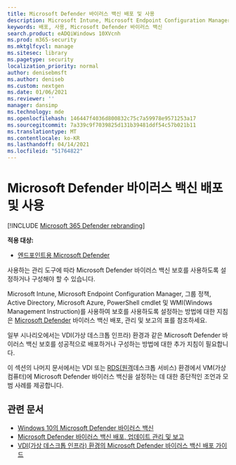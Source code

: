 ```yaml
---
title: Microsoft Defender 바이러스 백신 배포 및 사용
description: Microsoft Intune, Microsoft Endpoint Configuration Manager, 그룹 정책, PowerShell cmdlet 또는 WMI를 통해 끝점 보호를 위해 Microsoft Defender 바이러스 백신을 배포합니다.
keywords: 배포, 사용, Microsoft Defender 바이러스 백신
search.product: eADQiWindows 10XVcnh
ms.prod: m365-security
ms.mktglfcycl: manage
ms.sitesec: library
ms.pagetype: security
localization_priority: normal
author: denisebmsft
ms.author: deniseb
ms.custom: nextgen
ms.date: 01/06/2021
ms.reviewer: ''
manager: dansimp
ms.technology: mde
ms.openlocfilehash: 146447f4036d800832c75c7a59978e9571253a17
ms.sourcegitcommit: 7a339c9f7039825d131b39481ddf54c57b021b11
ms.translationtype: MT
ms.contentlocale: ko-KR
ms.lasthandoff: 04/14/2021
ms.locfileid: "51764822"
---
```

# <a name="deploy-and-enable-microsoft-defender-antivirus"></a>Microsoft Defender 바이러스 백신 배포 및 사용

[!INCLUDE [Microsoft 365 Defender rebranding](../../includes/microsoft-defender.md)]


**적용 대상:**

- [엔드포인트용 Microsoft Defender](/microsoft-365/security/defender-endpoint/) 

사용하는 관리 도구에 따라 Microsoft Defender 바이러스 백신 보호를 사용하도록 설정하거나 구성해야 할 수 있습니다. 

Microsoft Intune, Microsoft Endpoint Configuration Manager, 그룹 정책, Active Directory, Microsoft Azure, PowerShell cmdlet 및 WMI(Windows Management Instruction)를 사용하여 보호를 사용하도록 설정하는 방법에 대한 지침은 [Microsoft Defender](deploy-manage-report-microsoft-defender-antivirus.md#ref2) 바이러스 백신 배포, 관리 및 보고의 표를 참조하세요.

일부 시나리오에서는 VDI(가상 데스크톱 인프라) 환경과 같은 Microsoft Defender 바이러스 백신 보호를 성공적으로 배포하거나 구성하는 방법에 대한 추가 지침이 필요합니다.

이 섹션의 나머지 문서에서는 VDI 또는 [RDS(원격](deployment-vdi-microsoft-defender-antivirus.md)데스크톱 서비스) 환경에서 VM(가상 컴퓨터)에 Microsoft Defender 바이러스 백신을 설정하는 데 대한 종단적인 조언과 모범 사례를 제공합니다.

## <a name="related-articles"></a>관련 문서

- [Windows 10의 Microsoft Defender 바이러스 백신](microsoft-defender-antivirus-in-windows-10.md)
- [Microsoft Defender 바이러스 백신 배포, 업데이트 관리 및 보고](deploy-manage-report-microsoft-defender-antivirus.md)
- [VDI(가상 데스크톱 인프라) 환경의 Microsoft Defender 바이러스 백신 배포 가이드](deployment-vdi-microsoft-defender-antivirus.md)